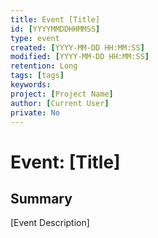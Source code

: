 ```yaml
---
title: Event [Title]
id: [YYYYMMDDHHMMSS] 
type: event
created: [YYYY-MM-DD HH:MM:SS] 
modified: [YYYY-MM-DD HH:MM:SS] 
retention: Long
tags: [tags]
keywords: 
project: [Project Name]
author: [Current User]
private: No
---
```


# Event: [Title]

## Summary

[Event Description]

